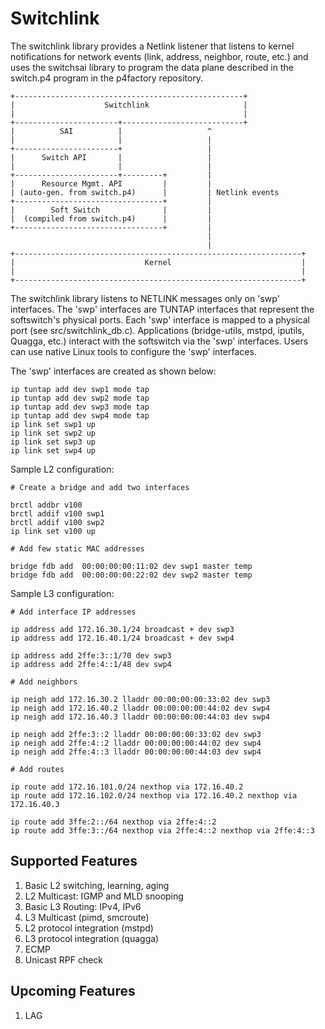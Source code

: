 Switchlink
==========

The switchlink library provides a Netlink listener that listens to kernel
notifications for network events (link, address, neighbor, route, etc.) and
uses the switchsai library to program the data plane described in the
switch.p4 program in the p4factory repository.

    +---------------------------------------------------+
    |                    Switchlink                     |
    |                                                   |
    +-----------------------+---------------------------+
    |          SAI          |                   ^
    |                       |                   |
    +-----------------------+                   |
    |      Switch API       |                   |
    |                       |                   |
    +-----------------------+---------+         |
    |      Resource Mgmt. API         |         |
    | (auto-gen. from switch.p4)      |         | Netlink events
    +---------------------------------+         |
    |        Soft Switch              |         |
    |  (compiled from switch.p4)      |         |
    +---------------------------------+         |
                                                |
                                                |
    +----------------------------------------------------------------+
    |                             Kernel                             |
    |                                                                |
    +----------------------------------------------------------------+


The switchlink library listens to NETLINK messages only on 'swp' interfaces.
The 'swp' interfaces are TUNTAP interfaces that represent the softswitch's
physical ports. Each 'swp' interface is mapped to a physical port (see
src/switchlink_db.c). Applications (bridge-utils, mstpd, iputils, Quagga, etc.)
interact with the softswitch via the 'swp' interfaces. Users can use native
Linux tools to configure the 'swp' interfaces.

The 'swp' interfaces are created as shown below:

    ip tuntap add dev swp1 mode tap
    ip tuntap add dev swp2 mode tap
    ip tuntap add dev swp3 mode tap
    ip tuntap add dev swp4 mode tap
    ip link set swp1 up
    ip link set swp2 up
    ip link set swp3 up
    ip link set swp4 up

Sample L2 configuration:

    # Create a bridge and add two interfaces

    brctl addbr v100
    brctl addif v100 swp1
    brctl addif v100 swp2
    ip link set v100 up

    # Add few static MAC addresses

    bridge fdb add  00:00:00:00:11:02 dev swp1 master temp
    bridge fdb add  00:00:00:00:22:02 dev swp2 master temp

Sample L3 configuration:

    # Add interface IP addresses

    ip address add 172.16.30.1/24 broadcast + dev swp3
    ip address add 172.16.40.1/24 broadcast + dev swp4

    ip address add 2ffe:3::1/70 dev swp3
    ip address add 2ffe:4::1/48 dev swp4

    # Add neighbors

    ip neigh add 172.16.30.2 lladdr 00:00:00:00:33:02 dev swp3
    ip neigh add 172.16.40.2 lladdr 00:00:00:00:44:02 dev swp4
    ip neigh add 172.16.40.3 lladdr 00:00:00:00:44:03 dev swp4

    ip neigh add 2ffe:3::2 lladdr 00:00:00:00:33:02 dev swp3
    ip neigh add 2ffe:4::2 lladdr 00:00:00:00:44:02 dev swp4
    ip neigh add 2ffe:4::3 lladdr 00:00:00:00:44:03 dev swp4

    # Add routes

    ip route add 172.16.101.0/24 nexthop via 172.16.40.2
    ip route add 172.16.102.0/24 nexthop via 172.16.40.2 nexthop via 172.16.40.3

    ip route add 3ffe:2::/64 nexthop via 2ffe:4::2
    ip route add 3ffe:3::/64 nexthop via 2ffe:4::2 nexthop via 2ffe:4::3

Supported Features
------------------

1. Basic L2 switching, learning, aging
2. L2 Multicast: IGMP and MLD snooping
3. Basic L3 Routing: IPv4, IPv6
4. L3 Multicast (pimd, smcroute)
5. L2 protocol integration (mstpd)
6. L3 protocol integration (quagga)
7. ECMP
8. Unicast RPF check

Upcoming Features
-----------------
1. LAG
